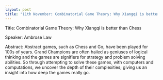 ```yaml
---
layout: post
title: "11th November: Combinatorial Game Theory: Why Xiangqi is better than Chess"
---
```



Title: Combinatorial Game Theory: Why Xiangqi is better than Chess

Speaker: Ambrose Law

Abstract: Abstract games, such as Chess and Go, have been played for 100s of years. Grand Champions are often hailed as geniuses of logical thinking and the games are signifiers for strategy and problem solving abilities. So through attempting to solve these games, with computers and computations, we uncover the depth of their complexities; giving us an insight into how deep the games really go.
